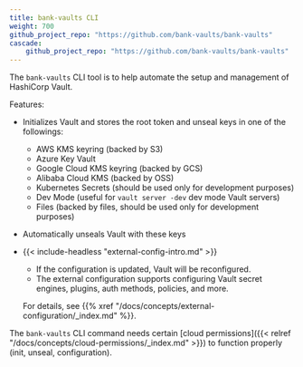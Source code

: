 ```yaml
---
title: bank-vaults CLI
weight: 700
github_project_repo: "https://github.com/bank-vaults/bank-vaults"
cascade:
    github_project_repo: "https://github.com/bank-vaults/bank-vaults"
---
```


The `bank-vaults` CLI tool is to help automate the setup and management of HashiCorp Vault.

Features:

- Initializes Vault and stores the root token and unseal keys in one of the followings:
  - AWS KMS keyring (backed by S3)
  - Azure Key Vault
  - Google Cloud KMS keyring (backed by GCS)
  - Alibaba Cloud KMS (backed by OSS)
  - Kubernetes Secrets (should be used only for development purposes)
  - Dev Mode (useful for `vault server -dev` dev mode Vault servers)
  - Files (backed by files, should be used only for development purposes)
- Automatically unseals Vault with these keys
- {{< include-headless "external-config-intro.md" >}}
    <a name="example-external-vault-configuration" class="htmlanchor"></a>

    - If the configuration is updated, Vault will be reconfigured.
    - The external configuration supports configuring Vault secret engines, plugins, auth methods, policies, and more.

    For details, see {{% xref "/docs/concepts/external-configuration/_index.md" %}}.

The `bank-vaults` CLI command needs certain [cloud permissions]({{< relref "/docs/concepts/cloud-permissions/_index.md" >}}) to function properly (init, unseal, configuration).
